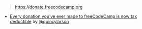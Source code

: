 > https://donate.freecodecamp.org
- [Every donation you’ve ever made to freeCodeCamp is now tax deductible](https://medium.freecodecamp.org/every-donation-youve-ever-made-to-freecodecamp-is-now-tax-deductible-7b70cf3b9b75) by [@quincylarson](https://medium.freecodecamp.org/@quincylarson)

